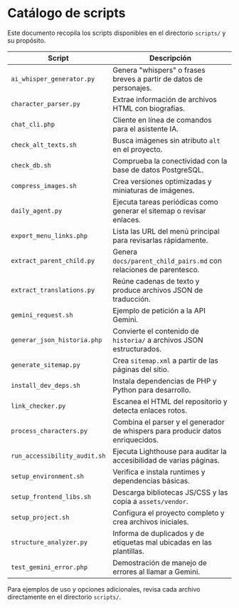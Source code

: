 # Catálogo de scripts

Este documento recopila los scripts disponibles en el directorio `scripts/` y su propósito.

| Script | Descripción |
|-------|-------------|
| `ai_whisper_generator.py` | Genera "whispers" o frases breves a partir de datos de personajes. |
| `character_parser.py` | Extrae información de archivos HTML con biografías. |
| `chat_cli.php` | Cliente en línea de comandos para el asistente IA. |
| `check_alt_texts.sh` | Busca imágenes sin atributo `alt` en el proyecto. |
| `check_db.sh` | Comprueba la conectividad con la base de datos PostgreSQL. |
| `compress_images.sh` | Crea versiones optimizadas y miniaturas de imágenes. |
| `daily_agent.py` | Ejecuta tareas periódicas como generar el sitemap o revisar enlaces. |
| `export_menu_links.php` | Lista las URL del menú principal para revisarlas rápidamente. |
| `extract_parent_child.py` | Genera `docs/parent_child_pairs.md` con relaciones de parentesco. |
| `extract_translations.py` | Reúne cadenas de texto y produce archivos JSON de traducción. |
| `gemini_request.sh` | Ejemplo de petición a la API Gemini. |
| `generar_json_historia.php` | Convierte el contenido de `historia/` a archivos JSON estructurados. |
| `generate_sitemap.py` | Crea `sitemap.xml` a partir de las páginas del sitio. |
| `install_dev_deps.sh` | Instala dependencias de PHP y Python para desarrollo. |
| `link_checker.py` | Escanea el HTML del repositorio y detecta enlaces rotos. |
| `process_characters.py` | Combina el parser y el generador de whispers para producir datos enriquecidos. |
| `run_accessibility_audit.sh` | Ejecuta Lighthouse para auditar la accesibilidad de varias páginas. |
| `setup_environment.sh` | Verifica e instala runtimes y dependencias básicas. |
| `setup_frontend_libs.sh` | Descarga bibliotecas JS/CSS y las copia a `assets/vendor`. |
| `setup_project.sh` | Configura el proyecto completo y crea archivos iniciales. |
| `structure_analyzer.py` | Informa de duplicados y de etiquetas mal ubicadas en las plantillas. |
| `test_gemini_error.php` | Demostración de manejo de errores al llamar a Gemini. |

Para ejemplos de uso y opciones adicionales, revisa cada archivo directamente en el directorio `scripts/`.
